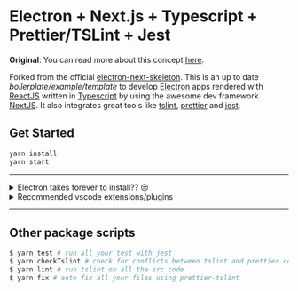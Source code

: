 # Electron + Next.js + Typescript + Prettier/TSLint + Jest

**Original**: You can read more about this concept [here](https://leo.im/2017/electron-next).

Forked from the official [electron-next-skeleton][original]. This is an up to
date *boilerplate/example/template* to develop [Electron] apps rendered with
[ReactJS] written in [Typescript] by using the awesome dev framework [NextJS].
It also integrates great tools like [tslint], [prettier] and [jest].

## Get Started

```bash
yarn install
yarn start
```

--------------------------------------------------------------------------------

<details><summary>Electron takes forever to install?? 😒</summary>
<p>

+ **On Windows**: go to the [electron's releases page][electron-releases] and
download the version listed on the `package.json` file (something like:
`electron-v4.0.3-win32-x64.zip`). Also download the `SHASUMS256.txt` for that
version and rename it like: `SHASUMS256.txt-4.0.3`. Then copy those files into
`$LOCALAPPDATA/electron/Cache` and run `yarn install` again. Now the
`electron-download` process should install electron from there instead of github.
+ **On Linux**: Should be the same, only changing the electron's cache
directory, and downloading the proper build for you linux distribution from the
releases page) The cache dir on linux should be at `$HOME/.electron` or
`$HOME/.cache/electron`.

</p>
</details>

<details><summary>Recommended vscode extensions/plugins</summary>
<p>

This project works better with the following vscode extension:

+ **On Windows**: go to the [electron's releases page][electron-releases] and
download the version listed on the `package.json` file (something like:
`electron-v4.0.3-win32-x64.zip`). Also download the `SHASUMS256.txt` for that
version and rename it like: `SHASUMS256.txt-4.0.3`. Then copy those files into
`$LOCALAPPDATA/electron/Cache` and run `yarn install` again. Now the
`electron-download` process should install electron from there instead of github.
+ **On Linux**: Should be the same, only changing the electron's cache
directory, and downloading the proper build for you linux distribution from the
releases page) The cache dir in linux should be at `$HOME/.electron` or
`$HOME/.cache/electron`.

</p>
</details>


--------------------------------------------------------------------------------

## Other package scripts

```bash
$ yarn test # run all your test with jest
$ yarn checkTslint # check for conflicts between tslint and prettier config
$ yarn lint # run tslint on all the src code
$ yarn fix # auto fix all your files using prettier-tslint
```


<!-- tools -->
[original]:https://github.com/leo/electron-next-skeleton
[typescript]:https://www.typescriptlang.org/
[reactjs]:https://reactjs.org/
[electron]:https://electronjs.org/
[tslint]:https://palantir.github.io/tslint/
[prettier]:https://prettier.io/
[nextjs]:https://nextjs.org/
[electron-releases]:https://github.com/electron/electron/releases
[ts-node]:https://github.com/TypeStrong/ts-node
[jest]:https://jestjs.io/

<!-- vscode extensions -->
[code-runner]:https://marketplace.visualstudio.com/items?itemName=formulahendry.code-runner
[prettier]:https://marketplace.visualstudio.com/items?itemName=esbenp.prettier-vscode
[vscode-typescript-tslint-plugin]:https://marketplace.visualstudio.com/items?itemName=ms-vscode.vscode-typescript-tslint-plugin
[jest-snapshot-language-support]:https://marketplace.visualstudio.com/items?itemName=tlent.jest-snapshot-language-support
